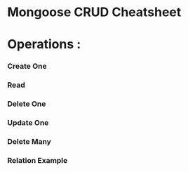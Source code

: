 # Mongoose CRUD Cheatsheet
# Operations :
### Create One
### Read
### Delete One
### Update One
### Delete Many
### Relation Example
